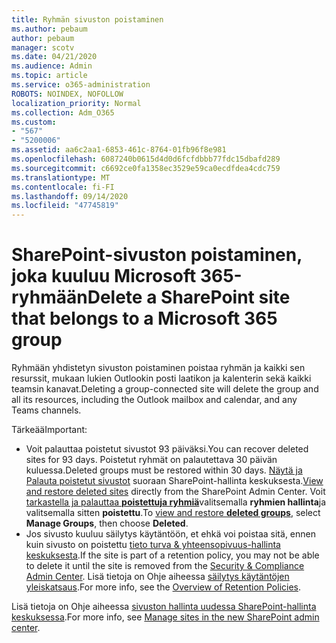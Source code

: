 ```yaml
---
title: Ryhmän sivuston poistaminen
ms.author: pebaum
author: pebaum
manager: scotv
ms.date: 04/21/2020
ms.audience: Admin
ms.topic: article
ms.service: o365-administration
ROBOTS: NOINDEX, NOFOLLOW
localization_priority: Normal
ms.collection: Adm_O365
ms.custom:
- "567"
- "5200006"
ms.assetid: aa6c2aa1-6853-461c-8764-01fb96f8e981
ms.openlocfilehash: 6087240b0615d4d0d6fcfdbbb77fdc15dbafd289
ms.sourcegitcommit: c6692ce0fa1358ec3529e59ca0ecdfdea4cdc759
ms.translationtype: MT
ms.contentlocale: fi-FI
ms.lasthandoff: 09/14/2020
ms.locfileid: "47745819"
---
```

# <a name="delete-a-sharepoint-site-that-belongs-to-a-microsoft-365-group"></a><span data-ttu-id="2c97e-102">SharePoint-sivuston poistaminen, joka kuuluu Microsoft 365-ryhmään</span><span class="sxs-lookup"><span data-stu-id="2c97e-102">Delete a SharePoint site that belongs to a Microsoft 365 group</span></span>

<span data-ttu-id="2c97e-103">Ryhmään yhdistetyn sivuston poistaminen poistaa ryhmän ja kaikki sen resurssit, mukaan lukien Outlookin posti laatikon ja kalenterin sekä kaikki teamsin kanavat.</span><span class="sxs-lookup"><span data-stu-id="2c97e-103">Deleting a group-connected site will delete the group and all its resources, including the Outlook mailbox and calendar, and any Teams channels.</span></span>
  
<span data-ttu-id="2c97e-104">Tärkeää</span><span class="sxs-lookup"><span data-stu-id="2c97e-104">Important:</span></span>

- <span data-ttu-id="2c97e-105">Voit palauttaa poistetut sivustot 93 päiväksi.</span><span class="sxs-lookup"><span data-stu-id="2c97e-105">You can recover deleted sites for 93 days.</span></span> <span data-ttu-id="2c97e-106">Poistetut ryhmät on palautettava 30 päivän kuluessa.</span><span class="sxs-lookup"><span data-stu-id="2c97e-106">Deleted groups must be restored within 30 days.</span></span> <span data-ttu-id="2c97e-107">[Näytä ja Palauta poistetut sivustot](https://admin.microsoft.com/sharepoint?page=recyclebin&modern=true) suoraan SharePoint-hallinta keskuksesta.</span><span class="sxs-lookup"><span data-stu-id="2c97e-107">[View and restore deleted sites](https://admin.microsoft.com/sharepoint?page=recyclebin&modern=true) directly from the SharePoint Admin Center.</span></span> <span data-ttu-id="2c97e-108">Voit [tarkastella ja palauttaa **poistettuja ryhmiä**](https://outlook.office.com/people/group/deleted)valitsemalla **ryhmien hallinta**ja valitsemalla sitten **poistettu**.</span><span class="sxs-lookup"><span data-stu-id="2c97e-108">To [view and restore **deleted groups**](https://outlook.office.com/people/group/deleted), select **Manage Groups**, then choose **Deleted**.</span></span>
- <span data-ttu-id="2c97e-109">Jos sivusto kuuluu säilytys käytäntöön, et ehkä voi poistaa sitä, ennen kuin sivusto on poistettu [tieto turva & yhteensopivuus-hallinta keskuksesta](https://protection.office.com/?rfr=AdminCenter#/retention).</span><span class="sxs-lookup"><span data-stu-id="2c97e-109">If the site is part of a retention policy, you may not be able to delete it until the site is removed from the [Security & Compliance Admin Center](https://protection.office.com/?rfr=AdminCenter#/retention).</span></span> <span data-ttu-id="2c97e-110">Lisä tietoja on Ohje aiheessa [säilytys käytäntöjen yleiskatsaus](https://docs.microsoft.com/microsoft-365/compliance/retention-policies).</span><span class="sxs-lookup"><span data-stu-id="2c97e-110">For more info, see the [Overview of Retention Policies](https://docs.microsoft.com/microsoft-365/compliance/retention-policies).</span></span>
  
<span data-ttu-id="2c97e-111">Lisä tietoja on Ohje aiheessa [sivuston hallinta uudessa SharePoint-hallinta keskuksessa](https://docs.microsoft.com/sharepoint/manage-sites-in-new-admin-center).</span><span class="sxs-lookup"><span data-stu-id="2c97e-111">For more info, see [Manage sites in the new SharePoint admin center](https://docs.microsoft.com/sharepoint/manage-sites-in-new-admin-center).</span></span>
